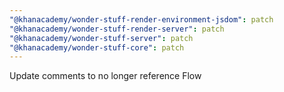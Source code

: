 ```yaml
---
"@khanacademy/wonder-stuff-render-environment-jsdom": patch
"@khanacademy/wonder-stuff-render-server": patch
"@khanacademy/wonder-stuff-server": patch
"@khanacademy/wonder-stuff-core": patch
---
```


Update comments to no longer reference Flow
